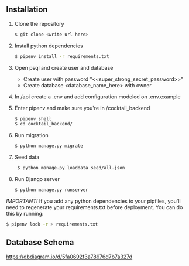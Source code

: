 ## Installation
1. Clone the repository

   ```bash
   $ git clone <write url here>
   ```

2. Install python dependencies
   ```bash
   $ pipenv install -r requirements.txt
   ```

3. Open psql and create user and database
   - Create user <username here> with password "<<super_strong_secret_password>>"
   - Create database <database_name_here> with owner <above username>

4. In /api create a .env and add configuration modeled on .env.example

5. Enter pipenv and make sure you're in /cocktail_backend

   ```bash
   $ pipenv shell
   $ cd cocktail_backend/
   ```

6. Run migration
   ```bash
   $ python manage.py migrate
   ```

7. Seed data
   ```bash
    $ python manage.py loaddata seed/all.json
   ```

8. Run Django server
   ```bash
   $ python manage.py runserver
   ```

*IMPORTANT!*
If you add any python dependencies to your pipfiles, you'll need to regenerate your requirements.txt before deployment.
You can do this by running:

```bash
$ pipenv lock -r > requirements.txt
```

## Database Schema
https://dbdiagram.io/d/5fa0692f3a78976d7b7a327d
